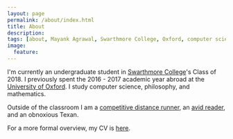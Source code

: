 ```yaml
---
layout: page
permalink: /about/index.html
title: About
description: 
tags: [about, Mayank Agrawal, Swarthmore College, Oxford, computer science, philosophy, mathematics, Mayank, Agrawal]
image:
  feature: 
---
```


I'm currently an undergraduate student in [Swarthmore College](http://www.swarthmore.edu/)'s Class of 2018. I previously spent the 2016 - 2017 academic year abroad at the [University of Oxford](http://www.ox.ac.uk/). I study computer science, philosophy, and mathematics. 

Outside of the classroom I am a [competitive distance runner](https://www.tfrrs.org/athletes/4985618.html), an [avid reader](/books), and an obnoxious Texan.

For a more formal overview, my CV is [here](/assets/docs/cvAgrawal.pdf).






